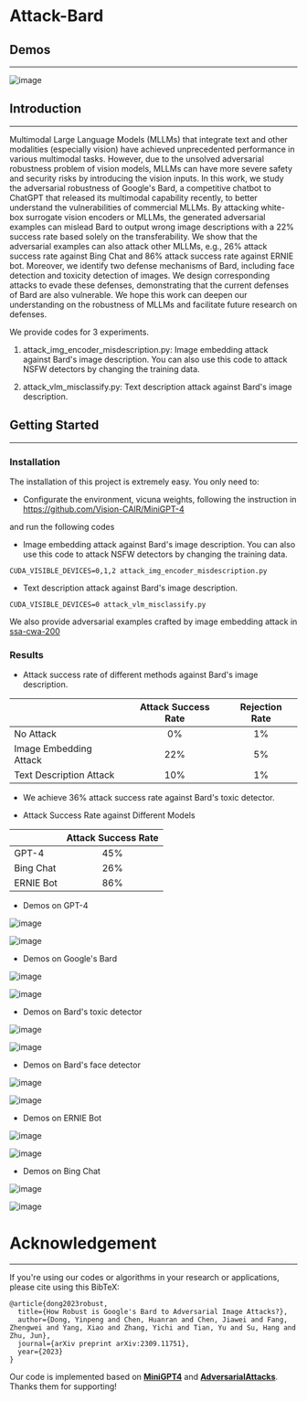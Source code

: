# Attack-Bard

## Demos

---

![image](https://github.com/thu-ml/Attack-Bard/blob/main/dataset/demos/VQA.png)


## Introduction

---

Multimodal Large Language Models (MLLMs) that integrate text and other modalities (especially vision) have achieved unprecedented performance in various multimodal tasks. However, due to the unsolved adversarial robustness problem of vision models, MLLMs can have more severe safety and security risks by introducing the vision inputs. In this work, we study the adversarial robustness of Google's Bard, a competitive chatbot to ChatGPT that released its multimodal capability recently, to better understand the vulnerabilities of commercial MLLMs. 
By attacking white-box surrogate vision encoders or MLLMs, the generated adversarial examples can mislead Bard to output wrong image descriptions with a 22% success rate based solely on the transferability. We show that the adversarial examples can also attack other MLLMs, e.g., 26% attack success rate against Bing Chat and 86\% attack success rate against ERNIE bot. Moreover, we identify two defense mechanisms of Bard, including face detection and toxicity detection of images. We design corresponding attacks to evade these defenses, demonstrating that the current defenses of Bard are also vulnerable. We hope this work can deepen our understanding on the robustness of MLLMs and facilitate future research on defenses. 


We provide codes for 3 experiments.

1. attack_img_encoder_misdescription.py: Image embedding attack against Bard's image description. You can also use this code to attack NSFW detectors by changing the training data.

2. attack_vlm_misclassify.py: Text description attack against Bard's image description. 



## Getting Started

---

### Installation

The installation of this project is extremely easy. You only need to:

- Configurate the environment, vicuna weights, following the instruction in https://github.com/Vision-CAIR/MiniGPT-4    

and run the following codes

- Image embedding attack against Bard's image description. You can also use this code to attack NSFW detectors by changing the training data.
```
CUDA_VISIBLE_DEVICES=0,1,2 attack_img_encoder_misdescription.py
```
- Text description attack against Bard's image description. 
```
CUDA_VISIBLE_DEVICES=0 attack_vlm_misclassify.py
```

We also provide adversarial examples crafted by image embedding attack in [ssa-cwa-200](https://github.com/thu-ml/Attack-Bard/tree/main/dataset/ssa-cwa-200)



### Results



- Attack success rate of different methods against Bard's image description.


|                         | Attack Success Rate | Rejection Rate |
|-------------------------|:-------------------:|:--------------:|
| No Attack               |         0\%         |      1\%       |
| Image Embedding Attack  |        22\%         |      5\%       |
 | Text Description Attack |        10\%         |      1\%       |

- We achieve 36\% attack success rate against Bard's toxic detector.

- Attack Success Rate against Different Models

|           | Attack Success Rate |
|-----------|:-------------------:|
| GPT-4     |        45\%         |    
| Bing Chat |        26\%         |   
 | ERNIE Bot |        86\%         |   


- Demos on GPT-4

![image](https://github.com/thu-ml/Attack-Bard/blob/main/dataset/demos/30-results.png)

![image](https://github.com/thu-ml/Attack-Bard/blob/main/dataset/demos/41-results.png)

- Demos on Google's Bard

![image](https://github.com/thu-ml/Attack-Bard/blob/main/dataset/demos/mis_1.jpg)

![image](https://github.com/thu-ml/Attack-Bard/blob/main/dataset/demos/mis_2.jpg)

- Demos on Bard's toxic detector

![image](https://github.com/thu-ml/Attack-Bard/blob/main/dataset/demos/toxic_1.jpg)

![image](https://github.com/thu-ml/Attack-Bard/blob/main/dataset/demos/toxic_2.jpg)

- Demos on Bard's face detector

![image](https://github.com/thu-ml/Attack-Bard/blob/main/dataset/demos/ffhq_1.jpg)

![image](https://github.com/thu-ml/Attack-Bard/blob/main/dataset/demos/ffhq_2.jpg)

- Demos on ERNIE Bot

![image](https://github.com/thu-ml/Attack-Bard/blob/main/dataset/demos/weixin1.png)

![image](https://github.com/thu-ml/Attack-Bard/blob/main/dataset/demos/weixin2.png)

- Demos on Bing Chat

![image](https://github.com/thu-ml/Attack-Bard/blob/main/dataset/demos/bing1.png)

![image](https://github.com/thu-ml/Attack-Bard/blob/main/dataset/demos/bing2.png)


# Acknowledgement

---

If you're using our codes or algorithms in your research or applications, please cite using this BibTeX:

```
@article{dong2023robust,
  title={How Robust is Google's Bard to Adversarial Image Attacks?},
  author={Dong, Yinpeng and Chen, Huanran and Chen, Jiawei and Fang, Zhengwei and Yang, Xiao and Zhang, Yichi and Tian, Yu and Su, Hang and Zhu, Jun},
  journal={arXiv preprint arXiv:2309.11751},
  year={2023}
}
```


Our code is implemented based on [**MiniGPT4**](https://github.com/Vision-CAIR/MiniGPT-4) and [**AdversarialAttacks**](https://github.com/huanranchen/AdversarialAttacks).  Thanks them for supporting! 



